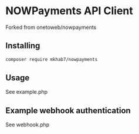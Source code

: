 # NOWPayments API Client

Forked from onetoweb/nowpayments

## Installing

```bash
composer require mkhab7/nowpayments
```

## Usage

See example.php


## Example webhook authentication

See webhook.php
